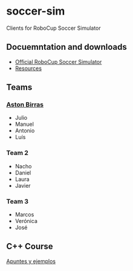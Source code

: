 # soccer-sim
Clients for RoboCup Soccer Simulator

## Docuemntation and downloads

 - [Official RoboCup Soccer Simulator](https://rcsoccersim.github.io/)
 - [Resources](https://github.com/rcsoccersim/)

## Teams

### [Aston Birras](https://github.com/manumorales98/robocup)
 - Julio
 - Manuel
 - Antonio
 - Luís

### Team 2
 - Nacho
 - Daniel
 - Laura
 - Javier

### Team 3
 - Marcos
 - Verónica
 - José

## C++ Course

[Apuntes y ejemplos](https://github.com/avalero/curso-cpp)
